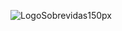 ![LogoSobrevidas150px](https://github.com/Sobrevidas-Grupo-3/PI-Grupo3-Sobrevidas-ACS/assets/166178053/edd29ea8-6037-4152-b4d6-1cd5313f7f1a)
